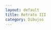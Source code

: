 ```yaml
---
layout: default
title: Retrato III
category: Dibujos
---
```


        
<img src="http://josemdev.com/mirkopf/dibujos/10.jpg" class="inline-left" title="" alt="" />
 
